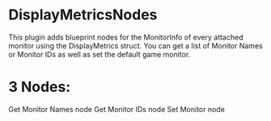 # DisplayMetricsNodes

This plugin adds blueprint nodes for the MonitorInfo of every attached monitor using the DisplayMetrics struct. You can get a list of Monitor Names or Monitor IDs as well as set the default game monitor.

# 3 Nodes:
 Get Monitor Names node
 Get Monitor IDs node
 Set Monitor node
